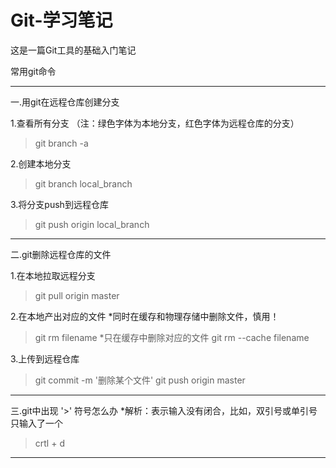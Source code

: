 ﻿# Git-学习笔记
这是一篇Git工具的基础入门笔记

常用git命令
***

一.用git在远程仓库创建分支

1.查看所有分支
（注：绿色字体为本地分支，红色字体为远程仓库的分支）
>git branch -a

2.创建本地分支
>git branch local_branch

3.将分支push到远程仓库
>git push origin local_branch

***

二.git删除远程仓库的文件

1.在本地拉取远程分支
>git pull origin master

2.在本地产出对应的文件
*同时在缓存和物理存储中删除文件，慎用！
>git rm filename
*只在缓存中删除对应的文件
>git rm --cache filename

3.上传到远程仓库
>git commit -m '删除某个文件'
>git push origin master

***

三.git中出现 '>' 符号怎么办
*解析：表示输入没有闭合，比如，双引号或单引号只输入了一个
>crtl + d

***




